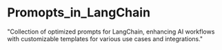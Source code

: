 # Promopts_in_LangChain
"Collection of optimized prompts for LangChain, enhancing AI workflows with customizable templates for various use cases and integrations."
